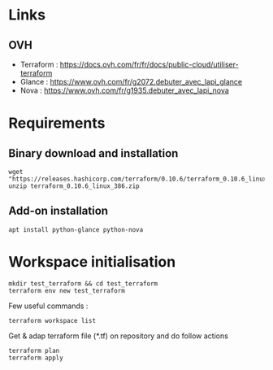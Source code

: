 # Links

## OVH
- Terraform : https://docs.ovh.com/fr/fr/docs/public-cloud/utiliser-terraform
- Glance : https://www.ovh.com/fr/g2072.debuter_avec_lapi_glance
- Nova : https://www.ovh.com/fr/g1935.debuter_avec_lapi_nova

# Requirements

## Binary download and installation

```{r, engine='bash', count_lines}
wget "https://releases.hashicorp.com/terraform/0.10.6/terraform_0.10.6_linux_386.zip"
unzip terraform_0.10.6_linux_386.zip
```

## Add-on installation

```{r, engine='bash', count_lines}
apt install python-glance python-nova
```

# Workspace initialisation

```{r, engine='bash', count_lines}
mkdir test_terraform && cd test_terraform
terraform env new test_terraform
```

Few useful commands :

```{r, engine='bash', count_lines}
terraform workspace list
```

Get & adap terraform file (*.tf) on repository and do follow actions

```{r, engine='bash', count_lines}
terraform plan
terraform apply
```
